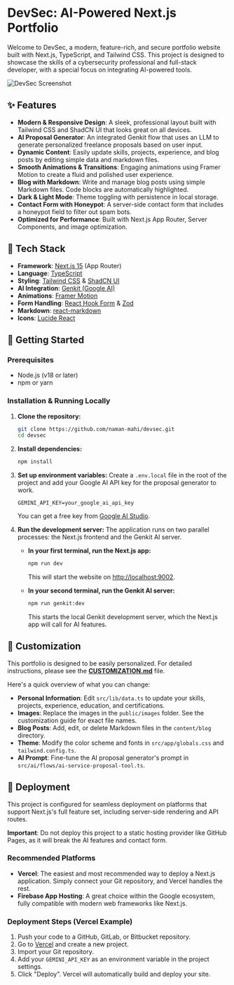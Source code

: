 # DevSec: AI-Powered Next.js Portfolio

Welcome to DevSec, a modern, feature-rich, and secure portfolio website built with Next.js, TypeScript, and Tailwind CSS. This project is designed to showcase the skills of a cybersecurity professional and full-stack developer, with a special focus on integrating AI-powered tools.

![DevSec Screenshot](public/screenshot.png)

## ✨ Features

- **Modern & Responsive Design**: A sleek, professional layout built with Tailwind CSS and ShadCN UI that looks great on all devices.
- **AI Proposal Generator**: An integrated Genkit flow that uses an LLM to generate personalized freelance proposals based on user input.
- **Dynamic Content**: Easily update skills, projects, experience, and blog posts by editing simple data and markdown files.
- **Smooth Animations & Transitions**: Engaging animations using Framer Motion to create a fluid and polished user experience.
- **Blog with Markdown**: Write and manage blog posts using simple Markdown files. Code blocks are automatically highlighted.
- **Dark & Light Mode**: Theme toggling with persistence in local storage.
- **Contact Form with Honeypot**: A server-side contact form that includes a honeypot field to filter out spam bots.
- **Optimized for Performance**: Built with Next.js App Router, Server Components, and image optimization.

## 🚀 Tech Stack

- **Framework**: [Next.js 15](https://nextjs.org/) (App Router)
- **Language**: [TypeScript](https://www.typescriptlang.org/)
- **Styling**: [Tailwind CSS](https://tailwindcss.com/) & [ShadCN UI](https://ui.shadcn.com/)
- **AI Integration**: [Genkit (Google AI)](https://firebase.google.com/docs/genkit)
- **Animations**: [Framer Motion](https://www.framer.com/motion/)
- **Form Handling**: [React Hook Form](https://react-hook-form.com/) & [Zod](https://zod.dev/)
- **Markdown**: [react-markdown](https://github.com/remarkjs/react-markdown)
- **Icons**: [Lucide React](https://lucide.dev/guide/packages/lucide-react)

## 🔧 Getting Started

### Prerequisites

- Node.js (v18 or later)
- npm or yarn

### Installation & Running Locally

1.  **Clone the repository:**
    ```bash
    git clone https://github.com/naman-mahi/devsec.git
    cd devsec
    ```

2.  **Install dependencies:**
    ```bash
    npm install
    ```

3.  **Set up environment variables:**
    Create a `.env.local` file in the root of the project and add your Google AI API key for the proposal generator to work.
    ```
    GEMINI_API_KEY=your_google_ai_api_key
    ```
    You can get a free key from [Google AI Studio](https://aistudio.google.com/app/apikey).

4.  **Run the development server:**
    The application runs on two parallel processes: the Next.js frontend and the Genkit AI server.

    - **In your first terminal, run the Next.js app:**
      ```bash
      npm run dev
      ```
      This will start the website on [http://localhost:9002](http://localhost:9002).

    - **In your second terminal, run the Genkit AI server:**
      ```bash
      npm run genkit:dev
      ```
      This starts the local Genkit development server, which the Next.js app will call for AI features.

## 🎨 Customization

This portfolio is designed to be easily personalized. For detailed instructions, please see the **[CUSTOMIZATION.md](docs/CUSTOMIZATION.md)** file.

Here's a quick overview of what you can change:

- **Personal Information**: Edit `src/lib/data.ts` to update your skills, projects, experience, education, and certifications.
- **Images**: Replace the images in the `public/images` folder. See the customization guide for exact file names.
- **Blog Posts**: Add, edit, or delete Markdown files in the `content/blog` directory.
- **Theme**: Modify the color scheme and fonts in `src/app/globals.css` and `tailwind.config.ts`.
- **AI Prompt**: Fine-tune the AI proposal generator's prompt in `src/ai/flows/ai-service-proposal-tool.ts`.

## 🚀 Deployment

This project is configured for seamless deployment on platforms that support Next.js's full feature set, including server-side rendering and API routes.

**Important**: Do not deploy this project to a static hosting provider like GitHub Pages, as it will break the AI features and contact form.

### Recommended Platforms

- **Vercel**: The easiest and most recommended way to deploy a Next.js application. Simply connect your Git repository, and Vercel handles the rest.
- **Firebase App Hosting**: A great choice within the Google ecosystem, fully compatible with modern web frameworks like Next.js.

### Deployment Steps (Vercel Example)

1.  Push your code to a GitHub, GitLab, or Bitbucket repository.
2.  Go to [Vercel](https://vercel.com/new) and create a new project.
3.  Import your Git repository.
4.  Add your `GEMINI_API_KEY` as an environment variable in the project settings.
5.  Click "Deploy". Vercel will automatically build and deploy your site.
